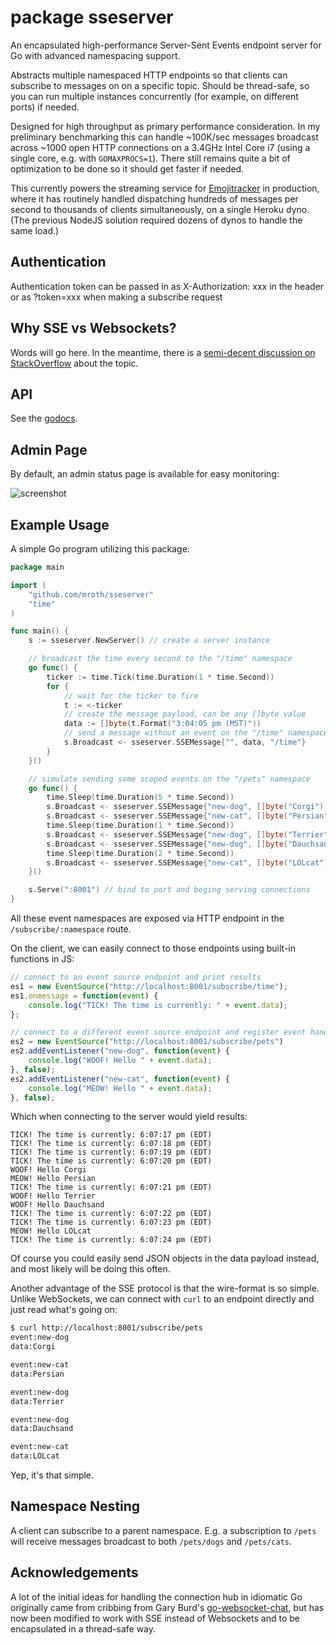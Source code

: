 package sseserver
=================

An encapsulated high-performance Server-Sent Events endpoint server for Go with 
advanced namespacing support.

Abstracts multiple namespaced HTTP endpoints so that clients can subscribe to
messages on on a specific topic.  Should be thread-safe, so you can run multiple
instances concurrently (for example, on different ports) if needed.

Designed for high throughput as primary performance consideration. In my
preliminary benchmarking this can handle ~100K/sec messages broadcast across
~1000 open HTTP connections on a 3.4GHz Intel Core i7 (using a single  core,
e.g. with `GOMAXPROCS=1`).  There still remains quite a bit of optimization to
be done so it should get faster if needed.

This currently powers the streaming service for
[Emojitracker](http://emojitracker.com) in production, where it has routinely
handled dispatching hundreds of messages per second to thousands of clients
simultaneously, on a single Heroku dyno. (The previous NodeJS solution required
dozens of dynos to handle the same load.)

Authentication
----------------------
Authentication token can be passed in as X-Authorization: xxx in the header or as ?token=xxx when making a subscribe request

Why SSE vs Websockets?
----------------------

Words will go here.  In the meantime, there is a [semi-decent discussion on StackOverflow](http://stackoverflow.com/questions/5195452/websockets-vs-server-sent-events-eventsource) about the topic.


API
---
See the [godocs](https://godoc.org/github.com/mroth/sseserver).


Admin Page
----------
By default, an admin status page is available for easy monitoring:

![screenshot](http://f.cl.ly/items/1v2X1k342K3p0K1O2x0B/ssestreamer-admin.png)


Example Usage
-------------
A simple Go program utilizing this package:

```go
package main

import (
    "github.com/mroth/sseserver"
    "time"
)

func main() {
    s := sseserver.NewServer() // create a server instance

    // broadcast the time every second to the "/time" namespace
    go func() {
        ticker := time.Tick(time.Duration(1 * time.Second))
        for {
            // wait for the ticker to fire
            t := <-ticker
            // create the message payload, can be any []byte value
            data := []byte(t.Format("3:04:05 pm (MST)"))
            // send a message without an event on the "/time" namespace
            s.Broadcast <- sseserver.SSEMessage{"", data, "/time"}
        }
    }()

    // simulate sending some scoped events on the "/pets" namespace
    go func() {
        time.Sleep(time.Duration(5 * time.Second))
        s.Broadcast <- sseserver.SSEMessage{"new-dog", []byte("Corgi"), "/pets"}
        s.Broadcast <- sseserver.SSEMessage{"new-cat", []byte("Persian"), "/pets"}
        time.Sleep(time.Duration(1 * time.Second))
        s.Broadcast <- sseserver.SSEMessage{"new-dog", []byte("Terrier"), "/pets"}
        s.Broadcast <- sseserver.SSEMessage{"new-dog", []byte("Dauchsand"), "/pets"}
        time.Sleep(time.Duration(2 * time.Second))
        s.Broadcast <- sseserver.SSEMessage{"new-cat", []byte("LOLcat"), "/pets"}
    }()

    s.Serve(":8001") // bind to port and beging serving connections
}

```

All these event namespaces are exposed via HTTP endpoint in the
`/subscribe/:namespace` route.

On the client, we can easily connect to those endpoints using built-in functions in JS:
```js
// connect to an event source endpoint and print results
es1 = new EventSource("http://localhost:8001/subscribe/time");
es1.onmessage = function(event) {
    console.log("TICK! The time is currently: " + event.data);
};

// connect to a different event source endpoint and register event handlers
es2 = new EventSource("http://localhost:8001/subscribe/pets")
es2.addEventListener("new-dog", function(event) {
    console.log("WOOF! Hello " + event.data);
}, false);
es2.addEventListener("new-cat", function(event) {
    console.log("MEOW! Hello " + event.data);
}, false);
```

Which when connecting to the server would yield results:

    TICK! The time is currently: 6:07:17 pm (EDT)
    TICK! The time is currently: 6:07:18 pm (EDT)
    TICK! The time is currently: 6:07:19 pm (EDT)
    TICK! The time is currently: 6:07:20 pm (EDT)
    WOOF! Hello Corgi
    MEOW! Hello Persian
    TICK! The time is currently: 6:07:21 pm (EDT)
    WOOF! Hello Terrier
    WOOF! Hello Dauchsand
    TICK! The time is currently: 6:07:22 pm (EDT)
    TICK! The time is currently: 6:07:23 pm (EDT)
    MEOW! Hello LOLcat
    TICK! The time is currently: 6:07:24 pm (EDT)  


Of course you could easily send JSON objects in the data payload instead, and
most likely will be doing this often.

Another advantage of the SSE protocol is that the wire-format is so simple.
Unlike WebSockets, we can connect with `curl` to an endpoint directly and just
read what's going on:

```bash
$ curl http://localhost:8001/subscribe/pets
event:new-dog
data:Corgi

event:new-cat
data:Persian

event:new-dog
data:Terrier

event:new-dog
data:Dauchsand

event:new-cat
data:LOLcat
```

Yep, it's that simple.

Namespace Nesting
-----------------
A client can subscribe to a parent namespace. E.g. a subscription
to `/pets` will receive messages broadcast to both `/pets/dogs` and
`/pets/cats`.

Acknowledgements
----------------
A lot of the initial ideas for handling the connection hub in idiomatic Go originally
came from cribbing from Gary Burd's [go-websocket-chat][1], but has now been
modified to work with SSE instead of Websockets and to be encapsulated in a
thread-safe way.

[1]: http://gary.burd.info/go-websocket-chat
